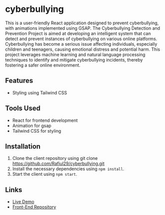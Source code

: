 # cyberbullying
This is a user-friendly React application designed to prevent cyberbullying, with animations implemented using GSAP.
The Cyberbullying Detection and Prevention Project is aimed at developing an intelligent system that can detect and prevent instances of cyberbullying on various online platforms. Cyberbullying has become a serious issue affecting individuals, especially children and teenagers, causing emotional distress and potential harm. This project leverages machine learning and natural language processing techniques to identify and mitigate cyberbullying incidents, thereby fostering a safer online environment.

## Features
- Styling using Tailwind CSS

## Tools Used
- React for frontend development
- Animation for gsap
- Tailwind CSS for styling

##  Installation
1. Clone the client repository using git clone https://github.com/Rafiul29/cyberbullying.git
2. Install the necessary dependencies using `npm install`.
4. Start the client using `npm start`.

## Links
- [Live Demo](https://rafiul-cyberbullying.netlify.app/)
- [Front-End Repository](https://github.com/Rafiul29/cyberbullying.git)

